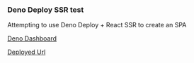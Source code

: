 ### Deno Deploy SSR test

Attempting to use Deno Deploy + React SSR to create an SPA

[Deno Dashboard](https://dash.deno.com/projects/psim-test-ssr)

[Deployed Url](https://psim-test-ssr.deno.dev/)
